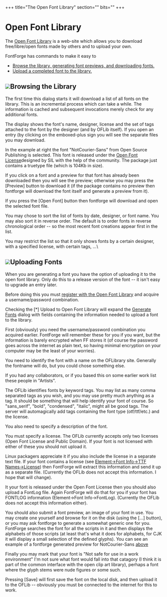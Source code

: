 +++
title="The Open Font Library"
section=""
bits=""
+++


Open Font Library
=================

The [Open Font Library](http://openfontlibrary.org/) is a web-site which
allows you to download free/libre/open fonts made by others and to
upload your own.

FontForge has commands to make it easy to

-   [Browse the library, generating font previews, and downloading
    fonts.](OFLib.html#Browsing)
-   [Upload a completed font to the library.](OFLib.html#Uploading)

![](img/OFLibBrowse.png)Browsing the Library
----------------------------------------

The first time this dialog starts it will download a list of all fonts
on the library. This is an incremental process which can take a while.
The information is cached and subsequent invocations merely check for
any additional fonts.

The display shows the font's name, designer, license and the set of tags
attached to the font by the designer (and by OFLib itself). If you open
an entry (by clicking on the emboxed-plus sign you will see the separate
files you may download.

In the example at right the font "NotCourier-Sans" from Open Source
Publishing is selected. This font is released under the [Open Font
License](http://scripts.sil.org/OFL)designed by SIL with the help of the
community. The package just contains a truetype file (which is 104Kb in
size).

If you click on a font and a preview for that font has already been
downloaded then you will see the preview; otherwise you may press the
[Preview] button to download it (if the package contains no preview then
fontforge will download the font itself and generate a preview from it).

If you press the [Open Font] button then fontforge will download and
open the selected font file.

You may chose to sort the list of fonts by date, designer, or font name.
You may also sort it in reverse order. The default is to order fonts in
reverse chronological order -- so the most recent font creations appear
first in the list.

You may restrict the list so that it only shows fonts by a certain
designer, with a specified license, with certain tags, ...\

![](img/generate-upload.png)Uploading Fonts
---------------------------------------

When you are generating a font you have the option of uploading it to
the open font library. Only do this to a release version of the font --
it isn't easy to upgrade an entry later.

Before doing this you must [register with the Open Font
Library](http://openfontlibrary.org/media/register) and acquire a
username/password combination.

Checking the [\*] Upload to Open Font Library will expand the [Generate
Fonts](generate.html) dialog with fields containing the information
needed to upload a font to the library.

First (obviously) you need the username/password combination you
acquired earlier. FontForge will remember these for you if you want, but
the information is barely encrypted when FF stores it (of course the
password goes across the internet as plain text, so having minimal
encryption on your computer may be the least of your worries).

You need to identify the font with a name on the OFLibrary site.
Generally the fontname will do, but you could chose something else.

If you had any collaborators, or if you based this on some earlier work
list these people in "Artists".

The OFLib identifies fonts by keyword tags. You may list as many comma
separated tags as you wish, and you may use pretty much anything as a
tag. It should be something that will help identify your font of course.
So "sans\_serif", "bold", "condensed", "italic", might all be good tags.
The server will automagically add tags containing the font type
(otf/ttf/etc.) and the license.

You also need to specify a description of the font.

You must specify a license. The OFLib currently accepts only two
licenses (Open Font License and Public Domain). If your font is not
licensed with either of these you should not upload it.

Linux packagers appreciate it if you also include the license in a
separate text file. If your font contains a license (see [Element-\>Font
Info-\>TTF Names-\>License](fontinfo.html#TTF-Names)) then FontForge
will extract this information and send it up as a separate file.
(Currently the OFLib does not accept this information. I hope that will
change).

It your font is released under the Open Font License then you should
also upload a FontLog file. Again FontForge will do that for you if your
font has FONTLOG information (Element-\>Font Info-\>FontLog). (Currently
the OFLib does not accept this information either).

You should also submit a font preview, an image of your font in use. You
may create one yourself and browse for it on the disk (using the [...]
button), or you may ask fontforge to generate a somewhat generic one for
you. FontForge searches the font for all the scripts in it and then
displays the alphabets of those scripts (at least that's what it does
for alphabets, for CJK it will display a small selection of the defined
glyphs). You can see an example of a fontforge generated preview for
NotCourier-Sans [above](OFLib.html#Browsing)

Finally you may mark that your font is "Not safe for use in a work
environment" I'm not sure what font would fall into that catagory (I
think it is part of the common interface with the open clip art
library), perhaps a font where the glyph stems were nude figures or some
such.

Pressing [Save] will first save the font on the local disk, and then
upload it to the OFLib -- obviously you must be connected to the
internet for this to work.


